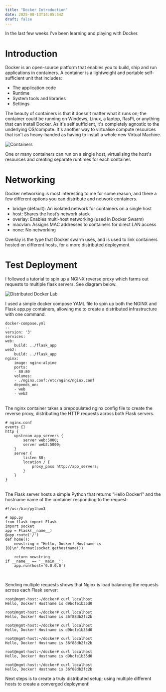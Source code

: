 ```yaml
---
title: "Docker Introduction"
date: 2025-08-13T14:05:54Z
draft: false
---
```




In the last few weeks I've been learning and playing with Docker. 

# Introduction

Docker is an open-source platform that enables you to build, ship and run applications in containers. A container is a lightweight and portable self-sufficient unit that includes:

- The application code 
- Runtime
- System tools and libraries
- Settings

The beauty of containers is that it doesn't matter what it runs on; the container could be running on Windows, Linux, a laptop, RasPi, or anything that can install Docker. As it's self sufficient, it's completely agnostic to the underlying OS/compute. It's another way to virtualise compute resources that isn't as heavy-handed as having to install a whole new Virtual Machine.

![Containers](/containers.avif)

One or many containers can run on a single host, virtualising the host's resources and creating separate runtimes for each container.

# Networking

Docker networking is most interesting to me for some reason, and there a few different options you can distribute and network containers.

- bridge (default): An isolated network for containers on a single host
- host: Shares the host’s network stack
- overlay: Enables multi-host networking (used in Docker Swarm)
- macvlan: Assigns MAC addresses to containers for direct LAN access
- none: No networking


Overlay is the type that Docker swarm uses, and is used to link containers hosted on different hosts, for a more distributed deployment.


# Test Deployment

I followed a tutorial to spin up a NGINX reverse proxy which farms out requests to multiple flask servers. See diagram below.

![Distributed Docker Lab](/Distributed_nginx.png)

I used a simple docker compose YAML file to spin up both the NGINX and Flask app.py containers, allowing me to create a distributed infrastructure with one command.

    docker-compose.yml 
    --
    version: '3'
    services:
    web:
        build: ../flask_app
    web2:
        build: ../flask_app
    nginx:
        image: nginx:alpine
        ports:
        - 80:80
        volumes:
        - ./nginx.conf:/etc/nginx/nginx.conf
        depends_on:
        - web
        - web2
<br>
The nginx container takes a prepopulated nginx config file to create the reverse proxy, distributing the HTTP requests across both Flask servers.


    # nginx.conf
    events {}
    http {
        upstream app_servers {
            server web:5000;
            server web2:5000;
        }
        server {
            listen 80;
            location / {
                proxy_pass http://app_servers;
            }
        }
    }
<br>
The Flask server hosts a simple Python that returns "Hello Docker!" and the hostname name of the container responding to the request:


    #!/usr/bin/python3

    # app.py
    from flask import Flask
    import socket
    app = Flask(__name__)
    @app.route('/')
    def home():
        newstring = "Hello, Docker! Hostname is {0}\n".format(socket.gethostname())

        return newstring
    if __name__ == '__main__':
        app.run(host='0.0.0.0')

<br>

Sending multiple requests shows that Nginx is load balancing the requests across each Flask server:

    root@mgmt-host:~/docker# curl localhost
    Hello, Docker! Hostname is d9bcfe1b35d0

    root@mgmt-host:~/docker# curl localhost
    Hello, Docker! Hostname is 36f88db2fc2b
    
    root@mgmt-host:~/docker# curl localhost
    Hello, Docker! Hostname is d9bcfe1b35d0
    
    root@mgmt-host:~/docker# curl localhost
    Hello, Docker! Hostname is 36f88db2fc2b
    
    root@mgmt-host:~/docker# curl localhost
    Hello, Docker! Hostname is d9bcfe1b35d0
    
    root@mgmt-host:~/docker# curl localhost
    Hello, Docker! Hostname is 36f88db2fc2b


Next steps is to create a truly distributed setup; using multiple different hosts to create a converged deployment!